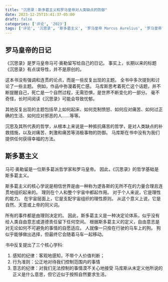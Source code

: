 ```yaml
---
title: "沉思录：斯多葛主义和罗马皇帝对人类缺点的防御"  
date: 2023-12-25T15:41:37-05:00  
draft: false  
categories: ['评论', '2023']  
tags: ['评论', '沉思录', '斯多葛主义', '罗马皇帝 Marcus Aurelius', '罗马皇帝']
---
```



## 罗马皇帝的日记

《沉思录》是罗马皇帝马可·奥勒留写给自己的日记。 事实上，长期以来的标题《沉思录》有点误导性，并不是原创的。

这本书没有强调和连贯的论点，而是一些反复出现的主题。 全书中多次提到和讨论了一些主题。 例如，作品中弥漫着死亡感。 马库斯思考着死亡这个话题，并不断提醒自己，死亡是一个自然过程，无需恐惧，是世界不断变化的一部分。 毫不奇怪，长时间阅读《沉思录》可能会导致忧郁。

其他反复出现的主题包括早上如何起床、如何克制愤怒、如何应对痛苦、如何过正确的生活、如何应对邪恶的人……等等。

沉思及其所代表的哲学，从根本上来说是一种抵抗痛苦的哲学，是对人类缺点的补救措施，以及对痛苦、刺激和痛苦等消极事物的防御。 马库斯在书中没有为我们提供任何获得幸福的方法。

## 斯多葛主义

马可·奥勒留是一位斯多葛派哲学家和罗马皇帝。 因此，《沉思录》的哲学基础是斯多葛主义。

斯多葛主义的核心学说是相信世界是由一种称为逻各斯的无所不在的力量合理且连贯地组织起来的。 理则在个人和整个宇宙中都起作用。 对于个人来说，它是理性的能力。 在宇宙层面上，它是支配宇宙组织的理性原则。 从这个意义上说，它是自然、天意或上帝的同义词。

所有的事件都是由理则决定的。 因此，斯多葛主义是一种决定论体系，似乎没有给人类自由意志或道德责任留下任何空间。 根据斯多葛主义的定义，自由意志是对无论如何不可避免的事情的自愿适应。 人就像一只拴在行驶的马车上的狗。 狗似乎能够做出选择，但最终它会随着马车一起移动。

书中反复提出了三个核心学科:
1. 感知的纪律：客观地感知，不带个人价值判断；
2. 行为准则：公正地对待我们控制范围内的事情
3. 意志的纪律：对我们无法控制的事情漠不关心地接受
马库斯从未定义他所说的正义是什么意思，但它近似于按照自然要求生活。
